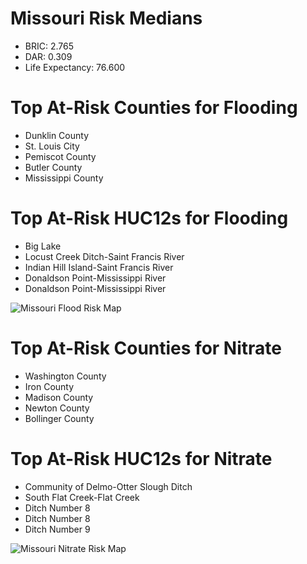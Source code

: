 # Missouri Risk Medians
- BRIC: 2.765
- DAR: 0.309
- Life Expectancy: 76.600

# Top At-Risk Counties for Flooding
  - Dunklin County
  - St. Louis City
  - Pemiscot County
  - Butler County
  - Mississippi County

# Top At-Risk HUC12s for Flooding
  - Big Lake
  - Locust Creek Ditch-Saint Francis River
  - Indian Hill Island-Saint Francis River
  - Donaldson Point-Mississippi River
  - Donaldson Point-Mississippi River

  ![Missouri Flood Risk Map](https://github.com/Danavh697/Top-5-vulnerable-countiesorHUC12-in-each-state/blob/4ee63147b3896e1ae8cb6fc03a4fb7c115568d8c/Maps/Missouri_Flooding.png)

# Top At-Risk Counties for Nitrate
  - Washington County
  - Iron County
  - Madison County
  - Newton County
  - Bollinger County

# Top At-Risk HUC12s for Nitrate
  - Community of Delmo-Otter Slough Ditch
  - South Flat Creek-Flat Creek
  - Ditch Number 8
  - Ditch Number 8
  - Ditch Number 9

![Missouri Nitrate Risk Map](https://github.com/Danavh697/Top-5-vulnerable-countiesorHUC12-in-each-state/blob/cee4e73481e929677bd57f6963701929615a60b6/Maps/Missouri_Nitrate.png)
